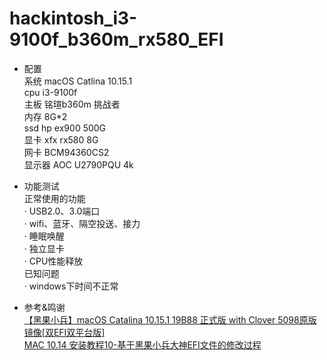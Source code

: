 # hackintosh_i3-9100f_b360m_rx580_EFI

- 配置   
系统 macOS Catlina 10.15.1   
cpu i3-9100f   
主板 铭瑄b360m 挑战者   
内存 8G*2   
ssd hp ex900 500G   
显卡 xfx rx580 8G   
网卡 BCM94360CS2   
显示器 AOC U2790PQU 4k   

- 功能测试   
正常使用的功能   
· USB2.0、3.0端口   
· wifi、蓝牙、隔空投送、接力   
· 睡眠唤醒   
· 独立显卡   
· CPU性能释放   
已知问题   
· windows下时间不正常   

- 参考&鸣谢   
[【黑果小兵】macOS Catalina 10.15.1 19B88 正式版 with Clover 5098原版镜像[双EFI双平台版]](https://blog.daliansky.net/macOS-Catalina-10.15.1-19B88-Release-version-with-Clover-5098-original-image-Double-EFI-Version.html)   
[MAC 10.14 安装教程10-基于黑果小兵大神EFI文件的修改过程](https://www.jianshu.com/p/81e329c50120)   
